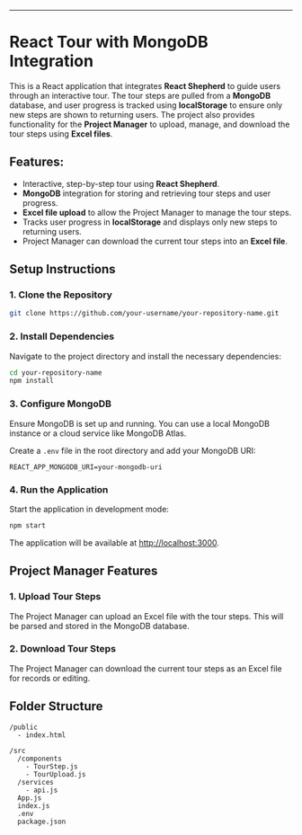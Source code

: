 
---

# React Tour with MongoDB Integration

This is a React application that integrates **React Shepherd** to guide users through an interactive tour. The tour steps are pulled from a **MongoDB** database, and user progress is tracked using **localStorage** to ensure only new steps are shown to returning users. The project also provides functionality for the **Project Manager** to upload, manage, and download the tour steps using **Excel files**.

## Features:
- Interactive, step-by-step tour using **React Shepherd**.
- **MongoDB** integration for storing and retrieving tour steps and user progress.
- **Excel file upload** to allow the Project Manager to manage the tour steps.
- Tracks user progress in **localStorage** and displays only new steps to returning users.
- Project Manager can download the current tour steps into an **Excel file**.

## Setup Instructions

### 1. Clone the Repository

```bash
git clone https://github.com/your-username/your-repository-name.git
```

### 2. Install Dependencies

Navigate to the project directory and install the necessary dependencies:

```bash
cd your-repository-name
npm install
```

### 3. Configure MongoDB

Ensure MongoDB is set up and running. You can use a local MongoDB instance or a cloud service like MongoDB Atlas.

Create a `.env` file in the root directory and add your MongoDB URI:

```
REACT_APP_MONGODB_URI=your-mongodb-uri
```

### 4. Run the Application

Start the application in development mode:

```bash
npm start
```

The application will be available at [http://localhost:3000](http://localhost:3000).

## Project Manager Features

### 1. Upload Tour Steps
The Project Manager can upload an Excel file with the tour steps. This will be parsed and stored in the MongoDB database.

### 2. Download Tour Steps
The Project Manager can download the current tour steps as an Excel file for records or editing.

## Folder Structure

```
/public
  - index.html

/src
  /components
    - TourStep.js
    - TourUpload.js
  /services
    - api.js
  App.js
  index.js
  .env
  package.json
```
